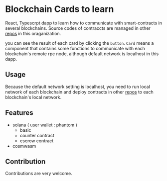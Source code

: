 # Blockchain Cards to learn

React, Typescrpt dapp to learn how to communicate with smart-contracts in several blockchains. Source codes of contraccts are managed in other [repos](https://github.com/orgs/Whatever-Blockchain/repositories) in this oraganization.

you can see the result of each card by clicking the `button`.
`Card` means a component that contains some functions to communicate with each blockchain's remote rpc node, although default network is localhost in this dapp.

## Usage

Because the default network setting is localhost, you need to run local network of each blockchain and
deploy contracts in other [repos](https://github.com/orgs/Whatever-Blockchain/repositories) to each blockchain's local network.

## Features

- solana ( user wallet : phantom )
  - basic
  - counter contract
  - escrow contract
- cosmwasm

## Contribution

Contributions are very welcome.
